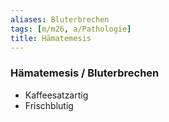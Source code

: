 ```yaml
---
aliases: Bluterbrechen
tags: [m/m26, a/Pathologie]
title: Hämatemesis
---
```

### Hämatemesis / Bluterbrechen
- Kaffeesatzartig
- Frischblutig